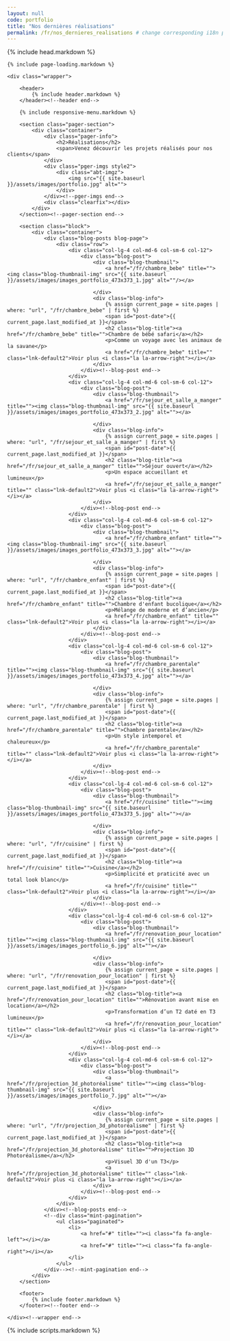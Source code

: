 ```yaml
---
layout: null
code: portfolio
title: "Nos dernières réalisations"
permalink: /fr/nos_dernieres_realisations # change corresponding i18n path variable if permalink changed here!
---
```

<html lang="en">
{% include head.markdown %}

<body>

	{% include page-loading.markdown %}

	<div class="wrapper">
			
		<header>
			{% include header.markdown %}
		</header><!--header end-->

		{% include responsive-menu.markdown %}

		<section class="pager-section">
			<div class="container">
				<div class="pager-info">
					<h2>Réalisations</h2>
					<span>Venez découvrir les projets réalisés pour nos clients</span>
				</div>
				<div class="pger-imgs style2">
					<div class="abt-imgz">
						<img src="{{ site.baseurl }}/assets/images/portfolio.jpg" alt="">
					</div>
				</div><!--pger-imgs end-->
				<div class="clearfix"></div>
			</div>
		</section><!--pager-section end-->

		<section class="block">
			<div class="container">
				<div class="blog-posts blog-page">
					<div class="row">
						<div class="col-lg-4 col-md-6 col-sm-6 col-12">
							<div class="blog-post">
								<div class="blog-thumbnail">
									<a href="/fr/chambre_bebe" title=""><img class="blog-thumbnail-img" src="{{ site.baseurl }}/assets/images/images_portfolio_473x373_1.jpg" alt=""/></a>
									
								</div>
								<div class="blog-info">
									{% assign current_page = site.pages | where: "url", "/fr/chambre_bebe" | first %}
									<span id="post-date">{{ current_page.last_modified_at }}</span>
									<h2 class="blog-title"><a href="/fr/chambre_bebe" title="">Chambre de bébé safari</a></h2>
									<p>Comme un voyage avec les animaux de la savane</p>
									<a href="/fr/chambre_bebe" title="" class="lnk-default2">Voir plus <i class="la la-arrow-right"></i></a>
								</div>
							</div><!--blog-post end-->
						</div>
						<div class="col-lg-4 col-md-6 col-sm-6 col-12">
							<div class="blog-post">
								<div class="blog-thumbnail">
									<a href="/fr/sejour_et_salle_a_manger" title=""><img class="blog-thumbnail-img" src="{{ site.baseurl }}/assets/images/images_portfolio_473x373_2.jpg" alt=""></a>
									
								</div>
								<div class="blog-info">
									{% assign current_page = site.pages | where: "url", "/fr/sejour_et_salle_a_manger" | first %}
									<span id="post-date">{{ current_page.last_modified_at }}</span>
									<h2 class="blog-title"><a href="/fr/sejour_et_salle_a_manger" title="">Séjour ouvert</a></h2>
									<p>Un espace accueillant et lumineux</p>
									<a href="/fr/sejour_et_salle_a_manger" title="" class="lnk-default2">Voir plus <i class="la la-arrow-right"></i></a>
								</div>
							</div><!--blog-post end-->
						</div>
						<div class="col-lg-4 col-md-6 col-sm-6 col-12">
							<div class="blog-post">
								<div class="blog-thumbnail">
									<a href="/fr/chambre_enfant" title=""><img class="blog-thumbnail-img" src="{{ site.baseurl }}/assets/images/images_portfolio_473x373_3.jpg" alt=""></a>
									
								</div>
								<div class="blog-info">
									{% assign current_page = site.pages | where: "url", "/fr/chambre_enfant" | first %}
									<span id="post-date">{{ current_page.last_modified_at }}</span>
									<h2 class="blog-title"><a href="/fr/chambre_enfant" title="">Chambre d'enfant bucolique</a></h2>
									<p>Mélange de moderne et d’ancien</p>
									<a href="/fr/chambre_enfant" title="" class="lnk-default2">Voir plus <i class="la la-arrow-right"></i></a>
								</div>
							</div><!--blog-post end-->
						</div>
						<div class="col-lg-4 col-md-6 col-sm-6 col-12">
							<div class="blog-post">
								<div class="blog-thumbnail">
									<a href="/fr/chambre_parentale" title=""><img class="blog-thumbnail-img" src="{{ site.baseurl }}/assets/images/images_portfolio_473x373_4.jpg" alt=""></a>
									
								</div>
								<div class="blog-info">
									{% assign current_page = site.pages | where: "url", "/fr/chambre_parentale" | first %}
									<span id="post-date">{{ current_page.last_modified_at }}</span>
									<h2 class="blog-title"><a href="/fr/chambre_parentale" title="">Chambre parentale</a></h2>
									<p>Un style intemporel et chaleureux</p>
									<a href="/fr/chambre_parentale" title="" class="lnk-default2">Voir plus <i class="la la-arrow-right"></i></a>
								</div>
							</div><!--blog-post end-->
						</div>
						<div class="col-lg-4 col-md-6 col-sm-6 col-12">
							<div class="blog-post">
								<div class="blog-thumbnail">
									<a href="/fr/cuisine" title=""><img class="blog-thumbnail-img" src="{{ site.baseurl }}/assets/images/images_portfolio_473x373_5.jpg" alt=""></a>
									
								</div>
								<div class="blog-info">
									{% assign current_page = site.pages | where: "url", "/fr/cuisine" | first %}
									<span id="post-date">{{ current_page.last_modified_at }}</span>
									<h2 class="blog-title"><a href="/fr/cuisine" title="">Cuisine</a></h2>
									<p>Simplicité et praticité avec un total look blanc</p>
									<a href="/fr/cuisine" title="" class="lnk-default2">Voir plus <i class="la la-arrow-right"></i></a>
								</div>
							</div><!--blog-post end-->
						</div>
						<div class="col-lg-4 col-md-6 col-sm-6 col-12">
							<div class="blog-post">
								<div class="blog-thumbnail">
									<a href="/fr/renovation_pour_location" title=""><img class="blog-thumbnail-img" src="{{ site.baseurl }}/assets/images/images_portfolio_6.jpg" alt=""></a>
									
								</div>
								<div class="blog-info">
									{% assign current_page = site.pages | where: "url", "/fr/renovation_pour_location" | first %}
									<span id="post-date">{{ current_page.last_modified_at }}</span>
									<h2 class="blog-title"><a href="/fr/renovation_pour_location" title="">Rénovation avant mise en location</a></h2>
									<p>Transformation d’un T2 daté en T3 lumineux</p>
									<a href="/fr/renovation_pour_location" title="" class="lnk-default2">Voir plus <i class="la la-arrow-right"></i></a>
								</div>
							</div><!--blog-post end-->
						</div>
						<div class="col-lg-4 col-md-6 col-sm-6 col-12">
							<div class="blog-post">
								<div class="blog-thumbnail">
									<a href="/fr/projection_3d_photoréalisme" title=""><img class="blog-thumbnail-img" src="{{ site.baseurl }}/assets/images/images_portfolio_7.jpg" alt=""></a>
									
								</div>
								<div class="blog-info">
									{% assign current_page = site.pages | where: "url", "/fr/projection_3d_photoréalisme" | first %}
									<span id="post-date">{{ current_page.last_modified_at }}</span>
									<h2 class="blog-title"><a href="/fr/projection_3d_photoréalisme" title="">Projection 3D Photoréalisme</a></h2>
									<p>Visuel 3D d'un T3</p>
									<a href="/fr/projection_3d_photoréalisme" title="" class="lnk-default2">Voir plus <i class="la la-arrow-right"></i></a>
								</div>
							</div><!--blog-post end-->
						</div>
					</div>
				</div><!--blog-posts end-->
				<!--div class="mint-pagination">
					<ul class="paginated">
						<li>
							<a href="#" title=""><i class="fa fa-angle-left"></i></a>
							<a href="#" title=""><i class="fa fa-angle-right"></i></a>
						</li>
					</ul>
				</div--><!--mint-pagination end-->
			</div>
		</section>

		<footer>
			{% include footer.markdown %}
		</footer><!--footer end-->

	</div><!--wrapper end-->



{% include scripts.markdown %}


</body>

</html>